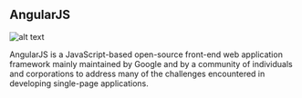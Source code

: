 ## AngularJS

![alt text](https://www.w3schools.com/angular/pic_angular.jpg)

AngularJS is a JavaScript-based open-source front-end web application framework mainly maintained by Google and by a community of individuals and corporations to address many of the challenges encountered in developing single-page applications.
